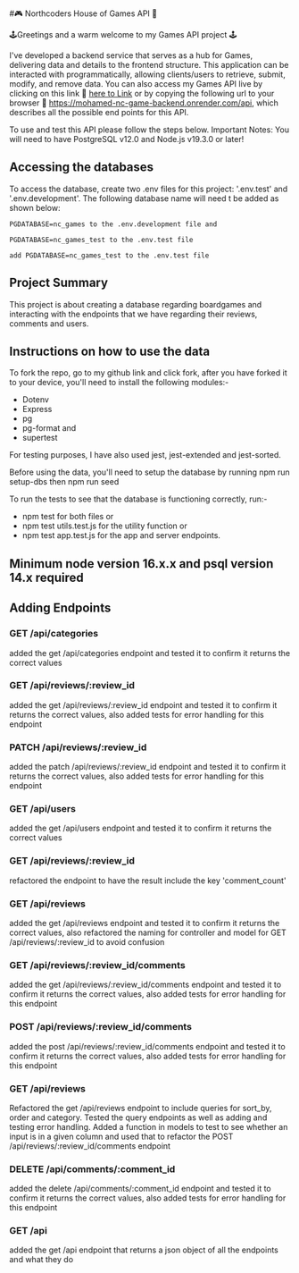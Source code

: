 #🎮 Northcoders House of Games API 🎲

🕹️Greetings and a warm welcome to my Games API project 🕹️

I've developed a backend service that serves as a hub for Games, delivering data and details to the frontend structure. This application can be interacted with programmatically, allowing clients/users to retrieve, submit, modify, and remove data.
You can also access my Games API live by clicking on this link 🔗 [here to Link]([URL](https://nayems-be-nc-games.onrender.com/api))
 or by copying the following url to your browser 🔗 https://mohamed-nc-game-backend.onrender.com/api, which describes all the possible end points for this API.

To use and test this API please follow the steps below. Important Notes: You will need to have PostgreSQL v12.0 and Node.js v19.3.0 or later!
## Accessing the databases

To access the database, create two .env files for this project: '.env.test' and '.env.development'.
The following database name will need t be added as shown below:

    PGDATABASE=nc_games to the .env.development file and

    PGDATABASE=nc_games_test to the .env.test file

    add PGDATABASE=nc_games_test to the .env.test file


## Project Summary

This project is about creating a database regarding boardgames and interacting with the endpoints that we have regarding their reviews, comments and users.


## Instructions on how to use the data

To fork the repo, go to my github link and click fork, after you have forked it to your device, you'll need to install the following modules:-

- Dotenv
- Express
- pg
- pg-format
  and
- supertest

For testing purposes, I have also used jest, jest-extended and jest-sorted.

Before using the data, you'll need to setup the database by running npm run setup-dbs then npm run seed

To run the tests to see that the database is functioning correctly, run:-

- npm test for both files or
- npm test utils.test.js for the utility function
  or
- npm test app.test.js for the app and server endpoints.


## Minimum node version 16.x.x and psql version 14.x required

## Adding Endpoints

### GET /api/categories

added the get /api/categories endpoint and tested it to confirm it returns the correct values

### GET /api/reviews/:review_id

added the get /api/reviews/:review_id endpoint and tested it to confirm it returns the correct values, also added tests for error handling for this endpoint

### PATCH /api/reviews/:review_id

added the patch /api/reviews/:review_id endpoint and tested it to confirm it returns the correct values, also added tests for error handling for this endpoint

### GET /api/users

added the get /api/users endpoint and tested it to confirm it returns the correct values

### GET /api/reviews/:review_id

refactored the endpoint to have the result include the key 'comment_count'

### GET /api/reviews

added the get /api/reviews endpoint and tested it to confirm it returns the correct values, also refactored the naming for controller and model for GET /api/reviews/:review_id to avoid confusion

### GET /api/reviews/:review_id/comments

added the get /api/reviews/:review_id/comments endpoint and tested it to confirm it returns the correct values, also added tests for error handling for this endpoint

### POST /api/reviews/:review_id/comments

added the post /api/reviews/:review_id/comments endpoint and tested it to confirm it returns the correct values, also added tests for error handling for this endpoint

### GET /api/reviews

Refactored the get /api/reviews endpoint to include queries for sort_by, order and category. Tested the query endpoints as well as adding and testing error handling. Added a function in models to test to see whether an input is in a given column and used that to refactor the POST /api/reviews/:review_id/comments endpoint

### DELETE /api/comments/:comment_id

added the delete /api/comments/:comment_id endpoint and tested it to confirm it returns the correct values, also added tests for error handling for this endpoint

### GET /api

added the get /api endpoint that returns a json object of all the endpoints and what they do


